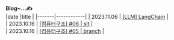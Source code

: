 

**Blog~...✍️**  
|date   |title       |
|-------|------------|
| 2023.11.06 | [[LLM] LangChain](https://noooey.tistory.com/69) | <br/>
| 2023.10.16 | [[컴퓨터구조] #06 | slt](https://noooey.tistory.com/68) | <br/>
| 2023.10.16 | [[컴퓨터구조] #05 | branch](https://noooey.tistory.com/67) | <br/>
